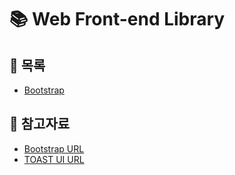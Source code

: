 # 📚 Web Front-end Library


## 📃 목록

- [Bootstrap](https://github.com/hyejinny97/TIL/blob/master/Web_Front_end/library/Bootstrap)


## 🔎 참고자료
- [Bootstrap URL](https://getbootstrap.com/)
- [TOAST UI URL](https://ui.toast.com/)